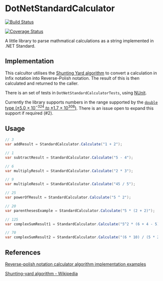 # DotNetStandardCalculator

[![Build Status](https://travis-ci.org/Rooster212/DotNetStandardCalculator.svg?branch=master)](https://travis-ci.org/Rooster212/DotNetStandardCalculator)

[![Coverage Status](https://coveralls.io/repos/github/Rooster212/DotNetStandardCalculator/badge.svg?branch=master)](https://coveralls.io/github/Rooster212/DotNetStandardCalculator?branch=master)

A little library to parse mathmatical calculations as a string implemented in .NET Standard.

## Implementation

This calcultor utilises the [Shunting Yard algorithm](https://en.wikipedia.org/wiki/Shunting-yard_algorithm) to convert a calculation in Infix notation into Reverse-Polish notation. The result of this is then calculated and returned to the caller.

There is an set of tests in `DotNetStandardCalculatorTests`, using [NUnit](http://nunit.org/).

Currently the library supports numbers in the range supported by the [`double` type (±5.0 × 10<sup>−324</sup> <i>to</i> ±1.7 × 10<sup>308</sup>)](https://docs.microsoft.com/en-us/dotnet/articles/csharp/language-reference/keywords/double). There is an issue open to expand this support if required (#2).

## Usage
```csharp
// 3
var addResult = StandardCalculator.Calculate("1 + 2");

// 1
var subtractResult = StandardCalculator.Calculate("5 - 4");

// 6
var multiplyResult = StandardCalculator.Calculate("2 * 3");

// 9
var multipleResult = StandardCalculator.Calculate("45 / 5");

// 25
var powerOfResult = StandardCalculator.Calculate("5 ^ 2");

// 20
var parenthesesExample = StandardCalculator.Calculate("5 * (2 + 2)");

// 125
var complexSumResult1 = StandardCalculator.Calculate("5^2 * (6 + 4 - 5)");

// 70
var complexSumResult2 = StandardCalculator.Calculate("(6 * 10) / (5 * 2) + 4^3");
```

## References

[Reverse-polish notation calculator algorithm implementation examples](https://rosettacode.org/wiki/Parsing/RPN_calculator_algorithm)

[Shunting-yard algorithm - Wikipedia](https://en.wikipedia.org/wiki/Shunting-yard_algorithm)
